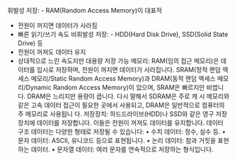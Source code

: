 휘발성 저장: - RAM(Random Access Memory)이 대표적
- 전원이 꺼지면 데이터가 사라짐
- 빠른 읽기/쓰기 속도
비휘발성 저장: - HDD(Hard Disk Drive), SSD(Solid State Drive) 등
- 전원이 꺼져도 데이터 유지
- 상대적으로 느린 속도지만 대용량 저장 가능
메모리: RAM(임의 접근 메모리)은 데이터를 임시로 저장하며, 전원이 꺼지면 데이터가 사라집니다. SRAM(정적 랜덤 
액세스 메모리/Static Random Access Memory)과 DRAM(동적 랜덤 액세스 메모리/Dynamic Random Access 
Memory)이 있으며, SRAM은 빠르지만 비쌉니다. DRAM은 느리지만 용량이 큽니다. 다시 말해서 SDRAM은 주로 캐
시 메모리와 같은 고속 데이터 접근이 필요한 곳에서 사용되고, DRAM은 일반적으로 컴퓨터의 주 메모리로 사용됩니
다. 저장장치: 하드드라이브(HDD)나 SSD와 같은 영구 저장장치에 데이터를 저장합니다. 이들은 전원이 꺼져도 데이터를 
유지합니다. 데이터 구조
데이터는 다양한 형태로 저장될 수 있습니다: • 수치 데이터: 정수, 실수 등. • 문자 데이터: ASCII, 유니코드 등으로 표현됩니다. • 논리 데이터: 참과 거짓을 표현하는 데이터. • 문자열 데이터: 여러 문자를 연속적으로 저장하는 형식입니다.
